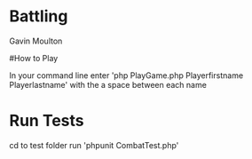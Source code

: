 # Battling 

Gavin Moulton 

#How to Play 

In your command line enter 'php PlayGame.php Playerfirstname Playerlastname' with the a space between each name

# Run Tests 

cd to test folder run 'phpunit CombatTest.php'  